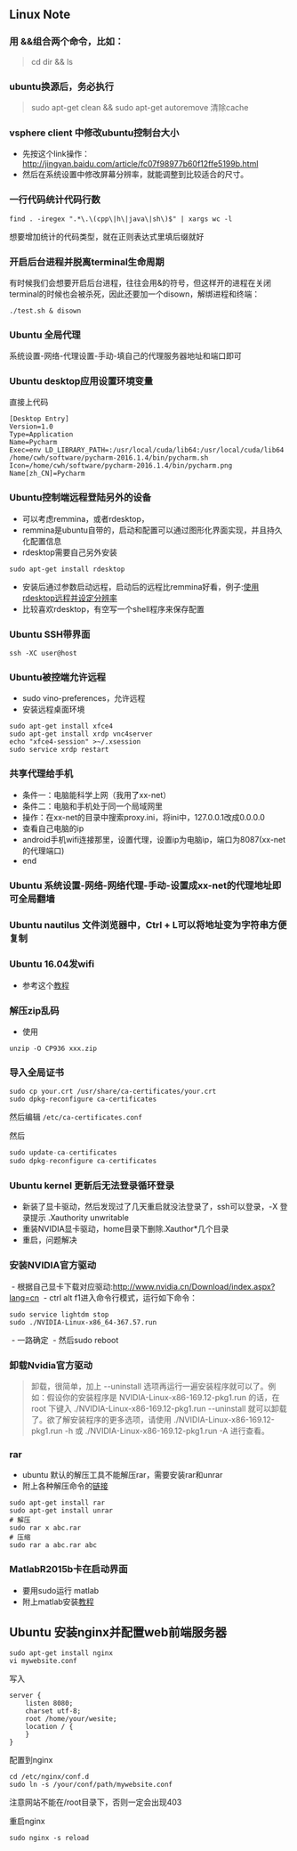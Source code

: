 ## Linux Note

### 用 &&组合两个命令，比如：

 > cd dir && ls

### ubuntu换源后，务必执行
> sudo apt-get clean && sudo apt-get autoremove
清除cache

### vsphere client 中修改ubuntu控制台大小
 - 先按这个link操作：http://jingyan.baidu.com/article/fc07f98977b60f12ffe5199b.html
 - 然后在系统设置中修改屏幕分辨率，就能调整到比较适合的尺寸。
 
### 一行代码统计代码行数
```shell
find . -iregex ".*\.\(cpp\|h\|java\|sh\)$" | xargs wc -l 
```
想要增加统计的代码类型，就在正则表达式里填后缀就好

### 开启后台进程并脱离terminal生命周期
有时候我们会想要开启后台进程，往往会用&的符号，但这样开的进程在关闭terminal的时候也会被杀死，因此还要加一个disown，解绑进程和终端：
```shell
./test.sh & disown
```

### Ubuntu 全局代理

系统设置-网络-代理设置-手动-填自己的代理服务器地址和端口即可

### Ubuntu desktop应用设置环境变量
直接上代码

```
[Desktop Entry]
Version=1.0
Type=Application
Name=Pycharm
Exec=env LD_LIBRARY_PATH=:/usr/local/cuda/lib64:/usr/local/cuda/lib64 /home/cwh/software/pycharm-2016.1.4/bin/pycharm.sh
Icon=/home/cwh/software/pycharm-2016.1.4/bin/pycharm.png
Name[zh_CN]=Pycharm
```

### Ubuntu控制端远程登陆另外的设备

  - 可以考虑remmina，或者rdesktop，
  - remmina是ubuntu自带的，启动和配置可以通过图形化界面实现，并且持久化配置信息
  - rdesktop需要自己另外安装
```
sudo apt-get install rdesktop
```
  - 安装后通过参数启动远程，启动后的远程比remmina好看，例子:[使用rdesktop远程并设定分辨率](http://blog.sina.com.cn/s/blog_408184cf01010qpw.html)
  - 比较喜欢rdesktop，有空写一个shell程序来保存配置

### Ubuntu SSH带界面
```
ssh -XC user@host
```

### Ubuntu被控端允许远程
  - sudo vino-preferences，允许远程
  - 安装远程桌面环境
```
sudo apt-get install xfce4
sudo apt-get install xrdp vnc4server
echo "xfce4-session" >~/.xsession
sudo service xrdp restart
```

### 共享代理给手机
  - 条件一：电脑能科学上网（我用了xx-net）
  - 条件二：电脑和手机处于同一个局域网里
  - 操作：在xx-net的目录中搜索proxy.ini，将ini中，127.0.0.1改成0.0.0.0
  - 查看自己电脑的ip
  - android手机wifi连接那里，设置代理，设置ip为电脑ip，端口为8087(xx-net的代理端口)
  - end

### Ubuntu 系统设置-网络-网络代理-手动-设置成xx-net的代理地址即可全局翻墙

### Ubuntu nautilus 文件浏览器中，Ctrl + L可以将地址变为字符串方便复制

### Ubuntu 16.04发wifi
  - 参考这个[教程](http://ubuntuhandbook.org/index.php/2016/04/create-wifi-hotspot-ubuntu-16-04-android-supported/)

### 解压zip乱码
  - 使用
```shell
unzip -O CP936 xxx.zip
```

### 导入全局证书
```shell
sudo cp your.crt /usr/share/ca-certificates/your.crt
sudo dpkg-reconfigure ca-certificates
```

然后编辑 `/etc/ca-certificates.conf`

然后 
```python
sudo update-ca-certificates
sudo dpkg-reconfigure ca-certificates
```

### Ubuntu kernel 更新后无法登录循环登录
  - 新装了显卡驱动，然后发现过了几天重启就没法登录了，ssh可以登录，-X 登录提示 .Xauthority unwritable
  - 重装NVIDIA显卡驱动，home目录下删除.Xauthor\*几个目录
  - 重启，问题解决
  
  
### 安装NVIDIA官方驱动
  - 根据自己显卡下载对应驱动:http://www.nvidia.cn/Download/index.aspx?lang=cn
  - ctrl alt f1进入命令行模式，运行如下命令：
```shell
sudo service lightdm stop
sudo ./NVIDIA-Linux-x86_64-367.57.run
```
  - 一路确定
  - 然后sudo reboot
  
### 卸载Nvidia官方驱动

> 卸载，很简单，加上 --uninstall 选项再运行一遍安装程序就可以了。例如：假设你的安装程序是 NVIDIA-Linux-x86-169.12-pkg1.run 的话，在 root 下键入 ./NVIDIA-Linux-x86-169.12-pkg1.run --uninstall 就可以卸载了。欲了解安装程序的更多选项，请使用 ./NVIDIA-Linux-x86-169.12-pkg1.run -h 或 ./NVIDIA-Linux-x86-169.12-pkg1.run -A 进行查看。

### rar
 - ubuntu 默认的解压工具不能解压rar，需要安装rar和unrar
 - 附上各种解压命令的[链接](http://alex09.iteye.com/blog/647128)
```
sudo apt-get install rar
sudo apt-get install unrar
# 解压
sudo rar x abc.rar 
# 压缩
sudo rar a abc.rar abc
```

### MatlabR2015b卡在启动界面
- 要用sudo运行 matlab
- 附上matlab安装[教程](http://www.jianshu.com/p/60038ffa8870)


## Ubuntu 安装nginx并配置web前端服务器

```shell
sudo apt-get install nginx
vi mywebsite.conf
```

写入
```
server {
	listen 8080;
	charset utf-8;
	root /home/your/wesite;
	location / {
	}
}
```
配置到nginx

```shell
cd /etc/nginx/conf.d
sudo ln -s /your/conf/path/mywebsite.conf
```
注意网站不能在/root目录下，否则一定会出现403

重启nginx
```shell
sudo nginx -s reload
```

